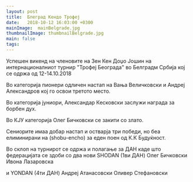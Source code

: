 ```yaml
---
layout: post
title:  Блеград Кендо Трофеј
date:   2018-10-12 16:03:00 +0300
mainImage:  mainBelgrade.jpg
thumbnailImage: thumbnailBelgrade.jpg
main: false
tags:   
---
```


Успешен викенд на членовите на Зен Кен Доџо Јошин на интернационалниот турнир "Трофеј Београда" во Белградм Србија кој се одржа од 12-14.10.2018

Во категорија пионери одличен настап на Вања Величковски и Андреј Александров кој го освои третото место.

Во категорија јуниори, Александар Кесковски заслужи награда за борбен дух.

Во КЈУ категорија Олег Бичковски се закити со злато.

Сениорите имаа добар настап и остварја три победи, но беа елиминирани на (shobu-encho) за еден поен од К.К Будуќност.

Во склоп на турнирот се одржа и полагање за ДАН каде што федерацијата се здоби со два нови SHODAN (1ви ДАН)
Олег Бичковски
Ивона Лазаровска

и YONDAN (4ти ДАН)
Андреј Атанасовски
Оливер Стефановски